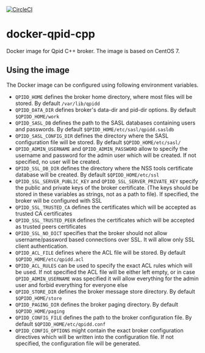 [![CircleCI](https://circleci.com/gh/scholzj/docker-qpid-cpp.svg?style=shield)](https://circleci.com/gh/scholzj/docker-qpid-cpp)

# docker-qpid-cpp

Docker image for Qpid C++ broker. The image is based on CentOS 7.

## Using the image

The Docker image can be configured using following environment variables.

- `QPIDD_HOME` defines the broker home directory, where most files will be stored. By default `/var/lib/qpidd`
- `QPIDD_DATA_DIR` defines broker's data-dir and pid-dir options. By default `$QPIDD_HOME/work`
- `QPIDD_SASL_DB` defines the path to the SASL databases containing users and passwords. By default `$QPIDD_HOME/etc/sasl/qpidd.sasldb`
- `QPIDD_SASL_CONFIG_DIR` defines the directory where the SASL configuration file will be stored. By default `$QPIDD_HOME/etc/sasl/`
- `QPIDD_ADMIN_USERNAME` and `QPIDD_ADMIN_PASSWORD` allow to specify the username and password for the admin user which will be created. If not specified, no user will be created.
- `QPIDD_SSL_DB_DIR` defines the directory where the NSS tools certificate database will be created. By default `$QPIDD_HOME/etc/ssl`
- `QPIDD_SSL_SERVER_PUBLIC_KEY` and `QPIDD_SSL_SERVER_PRIVATE_KEY` specify the public and private keys of the broker certificate. (The keys should be stored in these variables as strings, not as a path to file). If specified, the broker will be configured with SSL
- `QPIDD_SSL_TRUSTED_CA` defines the certificates which will be accepted as trusted CA certificates
- `QPIDD_SSL_TRUSTED_PEER` defines the certificates which will be accepted as trusted peers certificates
- `QPIDD_SSL_NO_DICT` specifies that the broker should not allow username/password based connections over SSL. It will allow only SSL client authentication.
- `QPIDD_ACL_FILE` defines where the ACL file will be stored. By default `$QPIDD_HOME/etc/qpidd.acl`
- `QPIDD_ACL_RULES` can be used to specify the exact ACL rules which will be used. If not specified the ACL file will be either left empty, or in case `QPIDD_ADMIN_USERNAME` was specified it will allow everything for the admin user and forbid everything for everyone else
- `QPIDD_STORE_DIR` defines the broker message store directory. By default `$QPIDD_HOME/store`
- `QPIDD_PAGING_DIR` defines the broker paging directory. By default `$QPIDD_HOME/paging`
- `QPIDD_CONFIG_FILE` defines the path to the broker configuration file. By default `$QPIDD_HOME/etc/qpidd.conf`
- `QPIDD_CONFIG_OPTIONS` might contain the exact broker configuration directives which will be written into the configuration file. If not specified, the configuration file will be generated.
